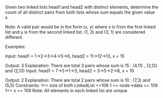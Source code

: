 Given two linked lists head1 and head2 with distinct elements, determine the count of all distinct pairs from both lists whose sum equals the given value x.

Note: A valid pair would be in the form (x, y) where x is from the first linked list and y is from the second linked list. (1, 3) and (3, 1) are considered different.

Examples:

Input: head1 = 1->2->3->4->5->6, head2 = 11->12->13, x = 15

Output: 3
Explanation: There are total 3 pairs whose sum is 15 : (4,11) , (3,12) and (2,13)
Input: head1 = 7->5->1->3, head2 = 3->5->2->8, x = 10

Output: 2
Explanation: There are total 2 pairs whose sum is 10 : (7,3) and (5,5)
Constraints:
1<= size of both LinkedList <=106
1 <= node->data <= 109
1<= x <= 109
Note: All elements in each linked list are unique.